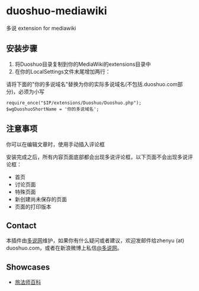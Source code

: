 duoshuo-mediawiki
=================

多说 extension for mediawiki

## 安装步骤
1. 将Duoshuo目录复制到你的MediaWiki的extensions目录中
2. 在你的LocalSettings文件末尾增加两行：

请将下面的"你的多说域名"替换为你的实际多说域名(不包括.duoshuo.com部分)，必须为小写

    require_once("$IP/extensions/Duoshuo/Duoshuo.php");
    $wgDuoshuoShortName = '你的多说域名';

## 注意事项
你可以在编辑文章时，使用<duoshuo></duoshuo>手动插入评论框

安装完成之后，所有内容页面底部都会出现多说评论框，以下页面不会出现多说评论框：
* 首页
* 讨论页面
* 特殊页面
* 新创建尚未保存的页面
* 页面的打印版本

## Contact
本插件由[多说网](http://duoshuo.com/)维护，如果你有什么疑问或者建议，欢迎发邮件给zhenyu (at) duoshuo.com，或者在新浪微博上私信[@多说网](http://weibo.com/duoshuo)。

## Showcases
* [旅法师百科](http://wiki.iplaymtg.com/)
